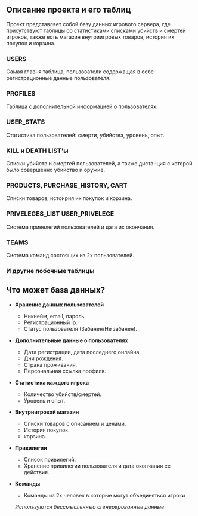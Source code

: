 ## Описание проекта и его таблиц
Проект представляет собой базу данных игрового сервера, где присутствуют таблицы со статистиками списками убийств и смертей игроков, также есть магазин внутриигровых товаров, история их покупок и корзина.
### USERS
Самая главня таблица, пользователи содержащая в себе регистрационные данные пользователя.
### PROFILES
Таблица с дополнительной информацией о пользователях.
### USER_STATS
Статистика пользователей: смерти, убийства, уровень, опыт.
### KILL и DEATH LIST'ы
Списки убийств и смертей пользователей, а также дистанция с которой было совершенно убийство и оружие.
### PRODUCTS, PURCHASE_HISTORY, CART
Списки товаров, истоирия их покупок и корзина.
### PRIVELEGES_LIST USER_PRIVELEGE
Система привелегий пользователей и дата их окончания.
### TEAMS
Система команд состоящих из 2х пользователей.

### И другие побочные таблицы

## Что может база данных?
- **Хранение данных пользователей**
  - Никнейм, email, пароль.
  - Регистрационный ip.
  - Статус пользователя (Забанен/Не забанен).
 
- **Дополнительные данные о пользователях**
  - Дата регистрации, дата последнего онлайна.
  - Дни рождения.
  - Страна проживания.
  - Персональная ссылка профиля.
  
- **Статистика каждого игрока**
  - Количество убийств/смертей.
  - Уровень и опыт.
  
- **Внутриигровой магазин**
  - Списки товаров с описанием и ценами.
  - История покупок.
  - корзина.
  
- **Привилегии**
  - Список привилегий.
  - Хранение привилегии пользователя и дата окончания ее действия.
  
- **Команды**
  - Команды из 2х человек в которые могут объединяться игроки
  
  *Используются бессмысленныо сгенерированные данные*
